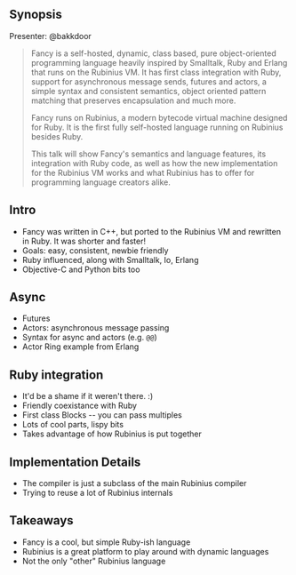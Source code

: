 Synopsis
--------

Presenter: @bakkdoor

> Fancy is a self-hosted, dynamic, class based, pure object-oriented programming language heavily inspired by Smalltalk, Ruby and Erlang that runs on the Rubinius VM. It has first class integration with Ruby, support for asynchronous message sends, futures and actors, a simple syntax and consistent semantics, object oriented pattern matching that preserves encapsulation and much more.
>
> Fancy runs on Rubinius, a modern bytecode virtual machine designed for Ruby. It is the first fully self-hosted language running on Rubinius besides Ruby.
>
> This talk will show Fancy's semantics and language features, its integration with Ruby code, as well as how the new implementation for the Rubinius VM works and what Rubinius has to offer for programming language creators alike.

Intro
-----

* Fancy was written in C++, but ported to the Rubinius VM and rewritten in Ruby.  It was shorter and faster!
* Goals: easy, consistent, newbie friendly
* Ruby influenced, along with Smalltalk, Io, Erlang
* Objective-C and Python bits too

Async
-----

* Futures
* Actors: asynchronous message passing
* Syntax for async and actors (e.g. `@@`)
* Actor Ring example from Erlang

Ruby integration
----------------

* It'd be a shame if it weren't there.  :)
* Friendly coexistance with Ruby
* First class Blocks -- you can pass multiples
* Lots of cool parts, lispy bits
* Takes advantage of how Rubinius is put together

Implementation Details
----------------------

* The compiler is just a subclass of the main Rubinius compiler
* Trying to reuse a lot of Rubinius internals

Takeaways
---------

* Fancy is a cool, but simple Ruby-ish language
* Rubinius is a great platform to play around with dynamic languages
* Not the only "other" Rubinius language
